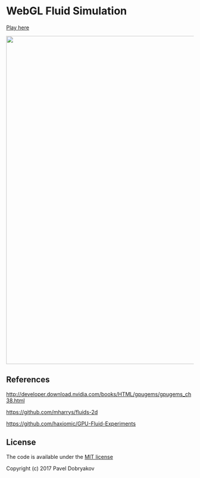 # WebGL Fluid Simulation

[Play here](https://jaeseonghan.github.io/WebGL-Fluid-Simulation-Test/)

<img src="/screenshot.jpg?raw=true" width="880">

## References

http://developer.download.nvidia.com/books/HTML/gpugems/gpugems_ch38.html

https://github.com/mharrys/fluids-2d

https://github.com/haxiomic/GPU-Fluid-Experiments

## License

The code is available under the [MIT license](LICENSE)

Copyright (c) 2017 Pavel Dobryakov
